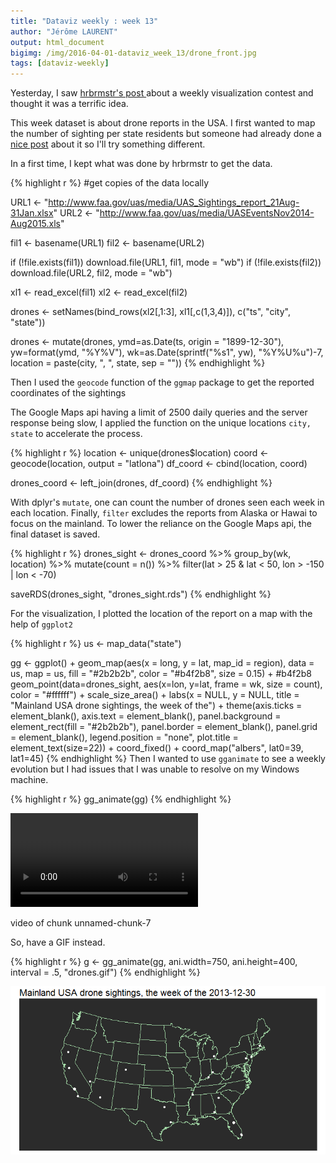 ```yaml
---
title: "Dataviz weekly : week 13"
author: "Jérôme LAURENT"
output: html_document
bigimg: /img/2016-04-01-dataviz_week_13/drone_front.jpg
tags: [dataviz-weekly]
---
```


Yesterday, I saw [hrbrmstr's post ](https://rud.is/b/2016/03/30/introducing-a-weekly-r-python-js-etc-vis-challenge/) about a weekly visualization contest and thought it was a terrific idea.

This week dataset is about drone reports in the USA.
I first wanted to map the number of sighting per state residents but someone had already done a [nice post](http://jabranham.com/blog/2016/03/ggplot-maps.html) about it so I'll try something different.

In a first time, I kept what was done by hrbrmstr to get the data.




{% highlight r %}
#get copies of the data locally

URL1 <- "http://www.faa.gov/uas/media/UAS_Sightings_report_21Aug-31Jan.xlsx"
URL2 <- "http://www.faa.gov/uas/media/UASEventsNov2014-Aug2015.xls"

fil1 <- basename(URL1)
fil2 <- basename(URL2)

if (!file.exists(fil1)) download.file(URL1, fil1, mode = "wb")
if (!file.exists(fil2)) download.file(URL2, fil2, mode = "wb")


xl1 <- read_excel(fil1)
xl2 <- read_excel(fil2)


drones <- setNames(bind_rows(xl2[,1:3],
                             xl1[,c(1,3,4)]),
                   c("ts", "city", "state"))

drones <- mutate(drones,
                 ymd=as.Date(ts, origin = "1899-12-30"),
                 yw=format(ymd, "%Y%V"),
                 wk=as.Date(sprintf("%s1", yw), "%Y%U%u")-7,
                 location = paste(city, ", ", state, sep = ""))
{% endhighlight %}

Then I used the `geocode` function of the `ggmap` package to get the reported coordinates of the sightings

The Google Maps api having a limit of 2500 daily queries and the server response being slow, I applied the function on the unique locations `city, state` to accelerate the process.

{% highlight r %}
location <- unique(drones$location)
coord <- geocode(location, output = "latlona")
df_coord <- cbind(location, coord)

drones_coord <- left_join(drones, df_coord)
{% endhighlight %}

With dplyr's `mutate`, one can count the number of drones seen each week in each location. Finally, `filter` excludes the reports from Alaska or Hawai to focus on the mainland.
To lower the reliance on the Google Maps api, the final dataset is saved.


{% highlight r %}
drones_sight <- drones_coord %>%
  group_by(wk, location) %>%
  mutate(count = n()) %>%
  filter(lat > 25 & lat < 50, lon > -150 | lon < -70)

saveRDS(drones_sight, "drones_sight.rds")
{% endhighlight %}


For the visualization, I plotted the location of the report on a map with the help of `ggplot2`

{% highlight r %}
us <- map_data("state")

gg <- ggplot() +
  geom_map(aes(x = long, y = lat, map_id = region), data = us,
           map = us, fill = "#2b2b2b", color = "#b4f2b8", size = 0.15) +  #b4f2b8
  geom_point(data=drones_sight, aes(x=lon, y=lat, frame = wk, size = count), color = "#ffffff") +
  scale_size_area() +
  labs(x = NULL, y = NULL, title = "Mainland USA drone sightings, the week of the") +
  theme(axis.ticks = element_blank(),
        axis.text = element_blank(),
        panel.background = element_rect(fill = "#2b2b2b"),
        panel.border = element_blank(),
        panel.grid = element_blank(),
        legend.position = "none",
        plot.title = element_text(size=22)) +
  coord_fixed() +
  coord_map("albers", lat0=39, lat1=45)
{% endhighlight %}
Then I wanted to use `gganimate` to see a weekly evolution but I had issues that I was unable to resolve on my Windows machine.

{% highlight r %}
gg_animate(gg)
{% endhighlight %}

<video   controls loop><source src="/figs/2016-04-01-dataviz_week_13/unnamed-chunk-7-.webm" /><p>video of chunk unnamed-chunk-7</p></video>
So, have a GIF instead.

{% highlight r %}
g <- gg_animate(gg, ani.width=750, ani.height=400, interval = .5, "drones.gif")
{% endhighlight %}

![drones_gif](/img/2016-04-01-dataviz_week_13/drones.gif)

  
